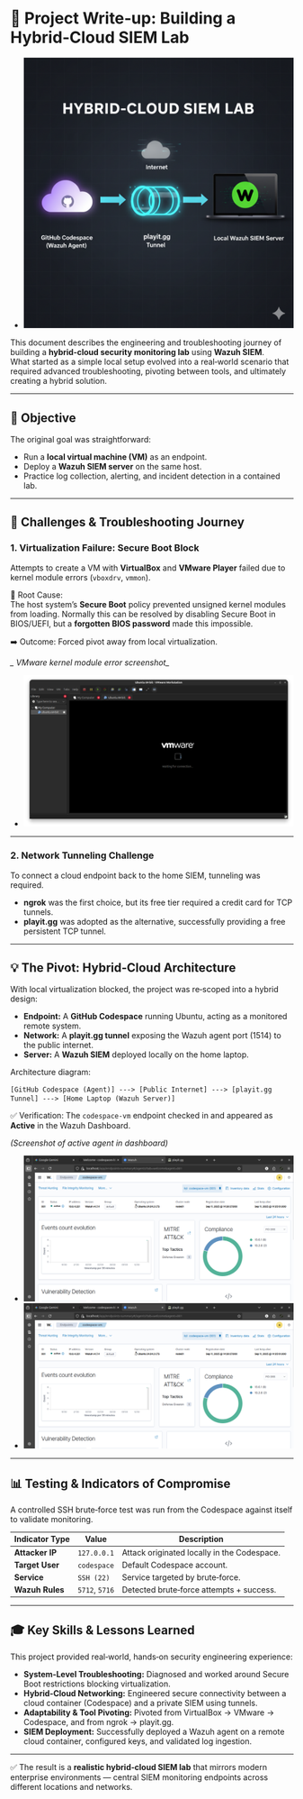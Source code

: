 # 🚀 Project Write‑up: Building a Hybrid‑Cloud SIEM Lab

- ![Hybrid‑Cloud SIEM](../Screenshots/Day7_HybridCloud.png)  

This document describes the engineering and troubleshooting journey of building a **hybrid‑cloud security monitoring lab** using **Wazuh SIEM**.  
What started as a simple local setup evolved into a real‑world scenario that required advanced troubleshooting, pivoting between tools, and ultimately creating a hybrid solution.  

---

## 🎯 Objective  

The original goal was straightforward:  
- Run a **local virtual machine (VM)** as an endpoint.  
- Deploy a **Wazuh SIEM server** on the same host.  
- Practice log collection, alerting, and incident detection in a contained lab.  

---

## 🧱 Challenges & Troubleshooting Journey  

### 1. Virtualization Failure: Secure Boot Block  

Attempts to create a VM with **VirtualBox** and **VMware Player** failed due to kernel module errors (`vboxdrv`, `vmmon`).  

🔎 Root Cause:  
The host system’s **Secure Boot** policy prevented unsigned kernel modules from loading. Normally this can be resolved by disabling Secure Boot in BIOS/UEFI, but a **forgotten BIOS password** made this impossible.  

➡️ Outcome: Forced pivot away from local virtualization.  

*_ VMware kernel module error screenshot_*  
- ![VMware kernel module error screenshot](../Screenshots/Day7_VMware_Error.png)  

---

### 2. Network Tunneling Challenge  

To connect a cloud endpoint back to the home SIEM, tunneling was required.  
- **ngrok** was the first choice, but its free tier required a credit card for TCP tunnels.  
- **playit.gg** was adopted as the alternative, successfully providing a free persistent TCP tunnel.  

---

## 💡 The Pivot: Hybrid‑Cloud Architecture  

With local virtualization blocked, the project was re‑scoped into a hybrid design:  

- **Endpoint:** A **GitHub Codespace** running Ubuntu, acting as a monitored remote system.  
- **Network:** A **playit.gg tunnel** exposing the Wazuh agent port (1514) to the public internet.  
- **Server:** A **Wazuh SIEM** deployed locally on the home laptop.  

Architecture diagram:  

```
[GitHub Codespace (Agent)] ---> [Public Internet] ---> [playit.gg Tunnel] ---> [Home Laptop (Wazuh Server)]
```  

✅ Verification: The `codespace-vm` endpoint checked in and appeared as **Active** in the Wazuh Dashboard.  

*_(Screenshot of active agent in dashboard)_*  
- ![Active agent in dashboard](../Screenshots/Day7_Active_agent.png) 
- ![Active agent in dashboard](../Screenshots/Day7_Active_agent2.png)

---

## 📊 Testing & Indicators of Compromise  

A controlled SSH brute‑force test was run from the Codespace against itself to validate monitoring.  

| Indicator Type   | Value         | Description                                  |
|------------------|---------------|----------------------------------------------|
| **Attacker IP**  | `127.0.0.1`   | Attack originated locally in the Codespace. |
| **Target User**  | `codespace`   | Default Codespace account.                  |
| **Service**      | `SSH (22)`    | Service targeted by brute‑force.            |
| **Wazuh Rules**  | `5712`, `5716`| Detected brute‑force attempts + success.    |

---

## 🎓 Key Skills & Lessons Learned  

This project provided real‑world, hands‑on security engineering experience:  

- **System‑Level Troubleshooting:** Diagnosed and worked around Secure Boot restrictions blocking virtualization.  
- **Hybrid‑Cloud Networking:** Engineered secure connectivity between a cloud container (Codespace) and a private SIEM using tunnels.  
- **Adaptability & Tool Pivoting:** Pivoted from VirtualBox → VMware → Codespace, and from ngrok → playit.gg.  
- **SIEM Deployment:** Successfully deployed a Wazuh agent on a remote cloud container, configured keys, and validated log ingestion.  

---

✅ The result is a **realistic hybrid‑cloud SIEM lab** that mirrors modern enterprise environments — central SIEM monitoring endpoints across different locations and networks.  
